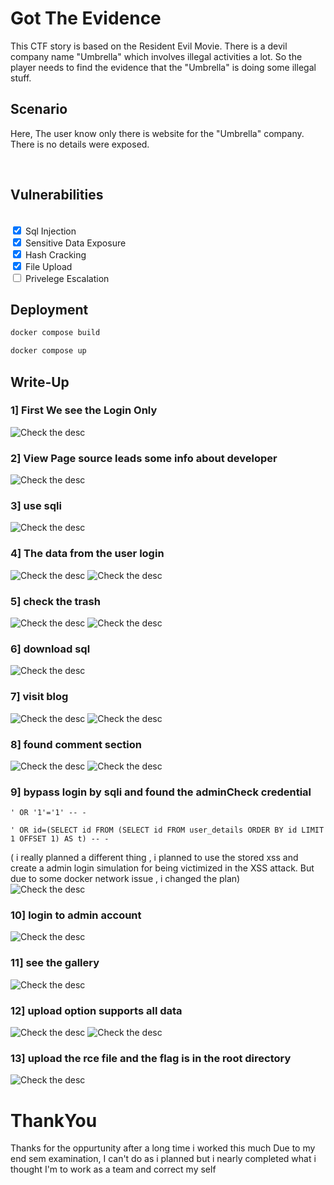 # Got The Evidence

This CTF story is based on the Resident Evil Movie.
There is a devil company name "Umbrella" which involves illegal activities a lot. So the player needs to find the evidence that the "Umbrella" is doing some illegal stuff. 
<br>

## Scenario 

Here, The user know only there is website for the "Umbrella" company.
There is no details were exposed.

<br>


## Vulnerabilities

<br><input type="checkbox" checked> Sql Injection
<br><input type="checkbox" checked> Sensitive Data Exposure
<br><input type="checkbox" checked> Hash Cracking
<br><input type="checkbox" checked> File Upload
<br><input type="checkbox" > Privelege Escalation


## Deployment

``` bash
docker compose build 
```

``` bash
docker compose up
```


## Write-Up

### 1] First We see the Login Only <br>
![Check the desc](./Docs/Screenshot%20(71).png)
### 2] View Page source leads some info about developer<br>
![Check the desc](./Docs/Screenshot%20(72).png)
### 3] use sqli<br>
![Check the desc](./Docs/Screenshot%20(73).png)
### 4] The data from the user login<br>
![Check the desc](./Docs/Screenshot%20(74).png)
![Check the desc](./Docs/Screenshot%20(75).png)
### 5] check the trash<br>
![Check the desc](./Docs/Screenshot%20(76).png)
![Check the desc](./Docs/Screenshot%20(77).png)
### 6] download sql<br>
![Check the desc](./Docs/Screenshot%20(78).png)
### 7] visit blog<br>
![Check the desc](./Docs/Screenshot%20(79).png)
![Check the desc](./Docs/Screenshot%20(80).png)
### 8] found comment section<br>
![Check the desc](./Docs/Screenshot%20(81).png)
![Check the desc](./Docs/Screenshot%20(82).png)
### 9] bypass login by sqli and found the adminCheck credential
```
' OR '1'='1' -- -
```

```
' OR id=(SELECT id FROM (SELECT id FROM user_details ORDER BY id LIMIT 1 OFFSET 1) AS t) -- -
```
( i really planned a different thing , i planned to use the stored xss and create a admin login simulation for being victimized in the XSS attack. But due to some docker network issue , i changed the plan)<br>
![Check the desc](./Docs/Screenshot%20(83).png)
### 10] login to admin account<br>
![Check the desc](./Docs/Screenshot%20(84).png)
### 11] see the gallery<br>
![Check the desc](./Docs/Screenshot%20(85).png)
### 12] upload option supports all data<br>
![Check the desc](./Docs/Screenshot%20(86).png)
![Check the desc](./Docs/Screenshot%20(87).png)
### 13] upload the rce file and the flag is in the root directory<br>
![Check the desc](./Docs/Screenshot%20(88).png)

# ThankYou
Thanks for the oppurtunity 
after a long time i worked this much
Due to my end sem examination, I can't do as i planned 
but i nearly completed what i thought
I'm to work as a team and correct my self
